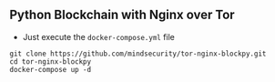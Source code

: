 ## Python Blockchain with Nginx over Tor

* Just execute the `docker-compose.yml` file
```
git clone https://github.com/mindsecurity/tor-nginx-blockpy.git
cd tor-nginx-blockpy
docker-compose up -d
```
